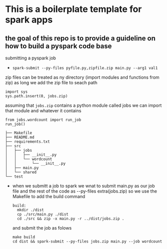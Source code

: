 # This is a boilerplate template for spark apps

## the goal of this repo is to provide a guideline on how to build a pyspark code base

submitting a pyspark job 
*  ```spark-submit --py-files pyfile.py,zipfile.zip main.py --arg1 val1```

zip files can be treated as ny directory (import modules and functions from zip) as long we add the zip file to seach path 
```
import sys
sys.path.insert(0, jobs.zip)
``` 
assuming that `jobs.zip` contains a python module called jobs we can import that module and whatever it contains 

```
from jobs.wordcount import run_job
run_job()
```

```
├── Makefile
├── README.md
├── requirements.txt
├── src
│   ├── jobs
│   │   ├── __init__.py
│   │   └── wordcount
│   │       └── __init__.py
│   ├── main.py
│   └── shared
└── test
```

- when we submitt a job to spark we wnat to submit main.py as our job file and the rest of the code as --py-files extra(jobs.zip)
  so we use the Makefile to add the build command 
  ```
  build:
    mkdir ./dist
    cp ./src/main.py ./dist
    cd ./src && zip -x main.py -r ../dist/jobs.zip .
  ```
  and submit the job as folows 
  ```
  make build
  cd dist && spark-submit --py-files jobs.zip main.py --job wordcount
  ```
